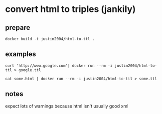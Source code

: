 # convert html to triples (jankily)

## prepare
`docker build -t justin2004/html-to-ttl .`

## examples
`curl 'http://www.google.com'| docker run --rm -i justin2004/html-to-ttl > google.ttl`

`cat some.html | docker run --rm -i justin2004/html-to-ttl > some.ttl`


## notes
expect lots of warnings because html isn't usually good xml
